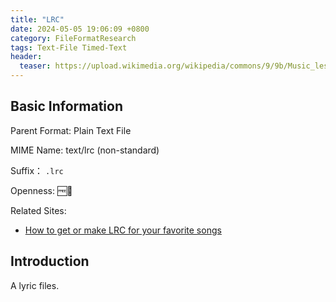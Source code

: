```yaml
---
title: "LRC"
date: 2024-05-05 19:06:09 +0800
category: FileFormatResearch
tags: Text-File Timed-Text
header:
  teaser: https://upload.wikimedia.org/wikipedia/commons/9/9b/Music_lesson_Staatliche_Antikensammlungen_2421.jpg
---
```


## Basic Information

Parent Format: Plain Text File

MIME Name: text/lrc (non-standard)

Suffix： `.lrc`

Openness: 🆓📖

Related Sites:

* [How to get or make LRC for your favorite songs](https://web.archive.org/web/20160427092824/http://www.mobile-mir.com/en/HowToLRC.php)

## Introduction

A lyric files.
